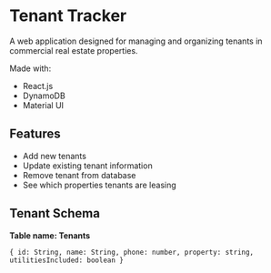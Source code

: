 # Tenant Tracker

A web application designed for managing and organizing tenants in commercial real estate properties.

Made with:

- React.js
- DynamoDB
- Material UI

## Features

- Add new tenants
- Update existing tenant information
- Remove tenant from database
- See which properties tenants are leasing

## Tenant Schema

**Table name: Tenants**

`{ id: String, name: String, phone: number, property: string, utilitiesIncluded: boolean }`

